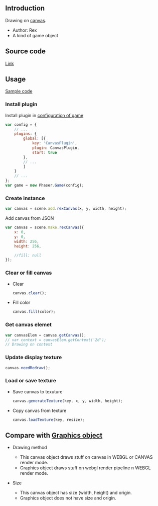## Introduction

Drawing on [canvas](https://www.w3schools.com/html/html5_canvas.asp).

- Author: Rex
- A kind of game object

## Source code

[Link](https://github.com/rexrainbow/phaser3-rex-notes/blob/master/plugins/canvas-plugin.js)

## Usage

[Sample code](https://github.com/rexrainbow/phaser3-rex-notes/tree/master/examples/canvas)

### Install plugin

Install plugin in [configuration of game](game.md#configuration)

```javascript
var config = {
    // ...
    plugins: {
        global: [{
            key: 'CanvasPlugin',
            plugin: CanvasPlugin,
            start: true
        },
        // ...
        ]
    }
    // ...
};
var game = new Phaser.Game(config);
```

### Create instance

```javascript
var canvas = scene.add.rexCanvas(x, y, width, height);
```

Add canvas from JSON

```javascript
var canvas = scene.make.rexCanvas({
    x: 0,
    y: 0,
    width: 256,
    height: 256,

    //fill: null
});
```

### Clear or fill canvas

- Clear

    ```javascript
    canvas.clear();
    ```

- Fill color

    ```javascript
    canvas.fill(color);
    ```

### Get canvas elemet

```javascript
var canvasElem = canvas.getCanvas();
// var context = canvasElem.getContext('2d');
// Drawing on context
```

### Update display texture

```javascript
canvas.needRedraw();
```

### Load or save texture

- Save canvas to texuture

    ```javascript
    canvas.generateTexture(key, x, y, width, height);
    ```

- Copy canvas from texture

    ```javascript
    canvas.loadTexture(key, resize);
    ```

## Compare with [Graphics object](graphics.md)

 - Drawing method
    - This canvas object draws stuff on canvas in WEBGL or CANVAS render mode.  
    - Graphics object draws stuff on webgl render pipeline n WEBGL render mode.

- Size
    - This canvas object has size (width, height) and origin.  
    - Graphics object does not have size and origin.
